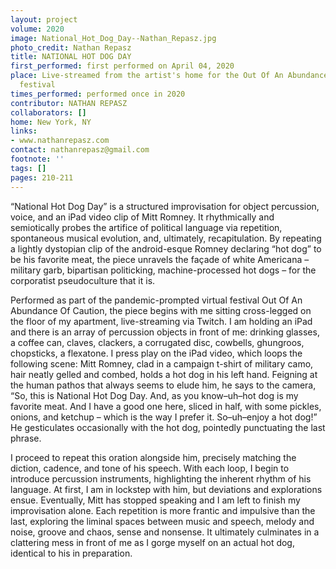 ```yaml
---
layout: project
volume: 2020
image: National_Hot_Dog_Day--Nathan_Repasz.jpg
photo_credit: Nathan Repasz
title: NATIONAL HOT DOG DAY
first_performed: first performed on April 04, 2020
place: Live-streamed from the artist's home for the Out Of An Abundance Of Caution
  festival
times_performed: performed once in 2020
contributor: NATHAN REPASZ
collaborators: []
home: New York, NY
links:
- www.nathanrepasz.com
contact: nathanrepasz@gmail.com
footnote: ''
tags: []
pages: 210-211
---
```




“National Hot Dog Day” is a structured improvisation for object percussion, voice, and an iPad video clip of Mitt Romney. It rhythmically and semiotically probes the artifice of political language via repetition, spontaneous musical evolution, and, ultimately, recapitulation. By repeating a lightly dystopian clip of the android-esque Romney declaring “hot dog” to be his favorite meat, the piece unravels the façade of white Americana – military garb, bipartisan politicking, machine-processed hot dogs – for the corporatist pseudoculture that it is. 

Performed as part of the pandemic-prompted virtual festival Out Of An Abundance Of Caution, the piece begins with me sitting cross-legged on the floor of my apartment, live-streaming via Twitch. I am holding an iPad and there is an array of percussion objects in front of me: drinking glasses, a coffee can, claves, clackers, a corrugated disc, cowbells, ghungroos, chopsticks, a flexatone. I press play on the iPad video, which loops the following scene: Mitt Romney, clad in a campaign t-shirt of military camo, hair neatly gelled and combed, holds a hot dog in his left hand. Feigning at the human pathos that always seems to elude him, he says to the camera, “So, this is National Hot Dog Day. And, as you know–uh–hot dog is my favorite meat. And I have a good one here, sliced in half, with some pickles, onions, and ketchup – which is the way I prefer it. So–uh–enjoy a hot dog!” He gesticulates occasionally with the hot dog, pointedly punctuating the last phrase. 

I proceed to repeat this oration alongside him, precisely matching the diction, cadence, and tone of his speech. With each loop, I begin to introduce percussion instruments, highlighting the inherent rhythm of his language. At first, I am in lockstep with him, but deviations and explorations ensue. Eventually, Mitt has stopped speaking and I am left to finish my improvisation alone. Each repetition is more frantic and impulsive than the last, exploring the liminal spaces between music and speech, melody and noise, groove and chaos, sense and nonsense. It ultimately culminates in a clattering mess in front of me as I gorge myself on an actual hot dog, identical to his in preparation.  

